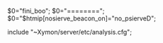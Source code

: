 $0="fini_boo";
$0="========";
$0="$htmip[nosierve_beacon_on]="no_psierveD";

include "~Xymon/server/etc/analysis.cfg";

